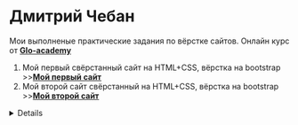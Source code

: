 # Дмитрий Чебан

Мои выполненые практические задания по вёрстке сайтов. Онлайн курс от **[Glo-academy](https://glo-academy.org/ "Glo-academy")**
  
1. Мой первый свёрстанный сайт на HTML+CSS, вёрстка на bootstrap >>**[Мой первый сайт](https://favorituser.github.io/practic_work_1/ "html+css")** 
2. Мой второй сайт свёрстанный на HTML+CSS, вёрстка на bootstrap >>**[Мой второй сайт](https://favorituser.github.io/practic_work_2/ "Мой второй сайт")**
<details>
         * Урок 1 - сверстали шапку сайта
         * Урок 2 - 
         * Урок 3 - 
         * Урок 4 - 
         * Урок 5 - 
         * Урок 6 - 
         * Урок 7 - 
         * Урок 8 - 
         * Урок 9 - 
</details>
